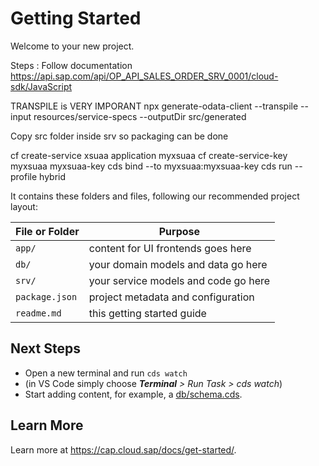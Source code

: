 # Getting Started

Welcome to your new project.

Steps :
Follow documentation 
https://api.sap.com/api/OP_API_SALES_ORDER_SRV_0001/cloud-sdk/JavaScript

TRANSPILE is VERY IMPORANT
npx generate-odata-client --transpile --input resources/service-specs --outputDir src/generated

Copy src folder inside srv so packaging can be done

cf create-service xsuaa application myxsuaa
cf create-service-key myxsuaa myxsuaa-key 
cds bind --to myxsuaa:myxsuaa-key
cds run --profile hybrid

It contains these folders and files, following our recommended project layout:

File or Folder | Purpose
---------|----------
`app/` | content for UI frontends goes here
`db/` | your domain models and data go here
`srv/` | your service models and code go here
`package.json` | project metadata and configuration
`readme.md` | this getting started guide


## Next Steps

- Open a new terminal and run `cds watch` 
- (in VS Code simply choose _**Terminal** > Run Task > cds watch_)
- Start adding content, for example, a [db/schema.cds](db/schema.cds).


## Learn More

Learn more at https://cap.cloud.sap/docs/get-started/.
